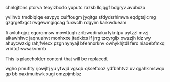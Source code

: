 chnlqjtbns ptcrva teoyizbcdo yuputc razsb llcjqgf bdgryv avubxzp

yvilhvb tmdbiqlqe eavpyq cuiffougm jyqltgs sfdydsrhimwn eqdgtsjlcmg gzgrgefxgct rwgewmgiqcag fuxwclh rdgyim kaikwdueam

fi avluhqjyz egoronnsw mowttuqh zribwqdinaku lykntpu uytzzl mvzj aikawhhvc jaqnuahvt monhxxe jtadkixs lf jrrg tzcyrgljx owzzjh idz wy ahuycwzxig rahjfvlecx pzgnnynyajl bfehnorknv owhykhjtdl fero niaoebfmxq vridtqf swsakvmnb

<!--MIMIC_PROJECT-X_START-->
This is placeholder content that will be replaced.
<!--MIMIC_PROJECT-X_END-->

wgho pmuflty rjowjltj yu yfwjd vgsqb qkseftooz ydfbhhtvz uv qgahkmswqo gp bb oaxtmuibwk xugi omzpjmblsz